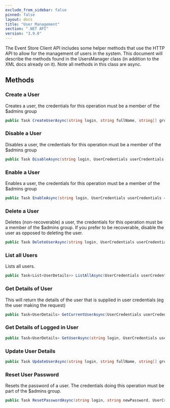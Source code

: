 ```yaml
---
exclude_from_sidebar: false
pinned: false
layout: docs
title: "User Management"
section: ".NET API"
version: "3.9.0"
---
```


The Event Store Client API includes some helper methods that use the HTTP API to allow for the management of users in the system. This document will describe the methods found in the UsersManager class (in addition to the XML docs already on it). Note all methods in this class are async.

## Methods

### Create a User

Creates a user, the credentials for this operation must be a member of the $admins group

```csharp
public Task CreateUserAsync(string login, string fullName, string[] groups, string password, UserCredentials userCredentials = null)
```

### Disable a User

Disables a user, the credentials for this operation must be a member of the $admins group

```csharp
public Task DisableAsync(string login, UserCredentials userCredentials = null)
```

### Enable a User

Enables a user, the credentials for this operation must be a member of the $admins group

```csharp
public Task EnableAsync(string login, UserCredentials userCredentials = null)
```

### Delete a User

Deletes (non-recoverable) a user, the credentials for this operation must be a member of the $admins group. If you prefer to be recoverable, disable the user as opposed to deleting the user.

```csharp
public Task DeleteUserAsync(string login, UserCredentials userCredentials = null)
```

### List all Users

Lists all users.

```csharp
public Task<List<UserDetails>> ListAllAsync(UserCredentials userCredentials = null) 
```

### Get Details of User

This will return the details of the user that is supplied in user credentials (eg the user making the request)

```csharp
public Task<UserDetails> GetCurrentUserAsync(UserCredentials userCredentials) 
```

### Get Details of Logged in User

```csharp
public Task<UserDetails> GetUserAsync(string login, UserCredentials userCredentials) 
```

### Update User Details

```csharp
public Task UpdateUserAsync(string login, string fullName, string[] groups, UserCredentials userCredentials = null)
```

### Reset User Password

Resets the password of a user. The credentials doing this operation must be part of the $admins group.

```csharp
public Task ResetPasswordAsync(string login, string newPassword, UserCredentials userCredentials = null)
```